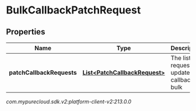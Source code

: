 # BulkCallbackPatchRequest


## Properties

| Name | Type | Description | Notes |
| ------------ | ------------- | ------------- | ------------- |
| **patchCallbackRequests** | [**List&lt;PatchCallbackRequest&gt;**](PatchCallbackRequest) | The list of requests to update callbacks in bulk |  |




_com.mypurecloud.sdk.v2:platform-client-v2:213.0.0_

